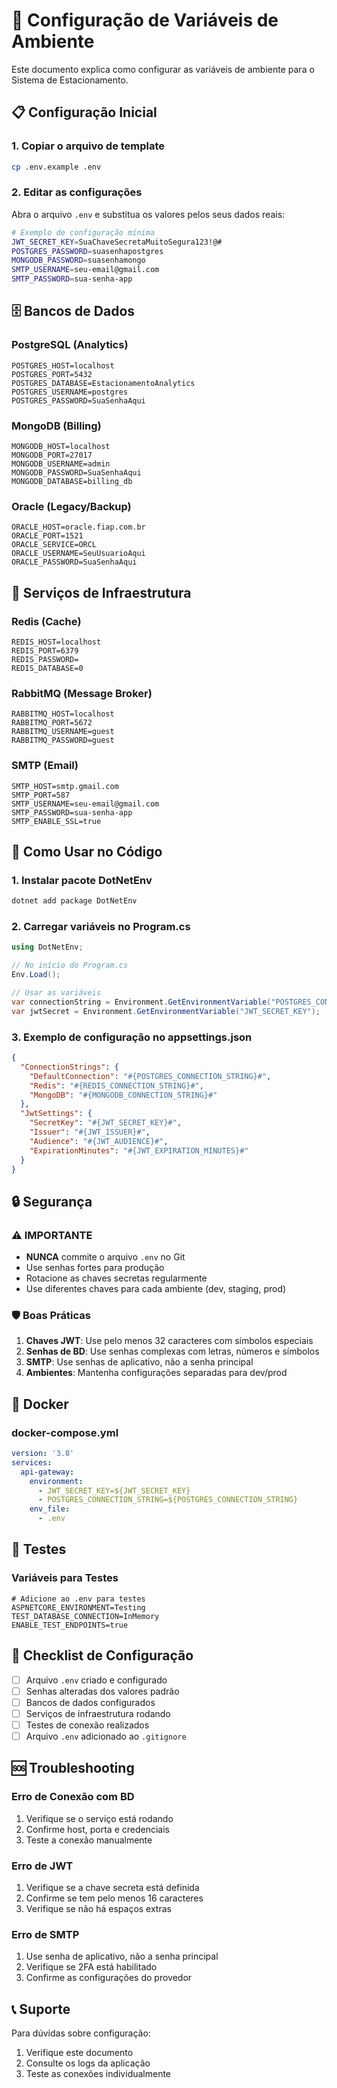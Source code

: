 # 🔐 Configuração de Variáveis de Ambiente

Este documento explica como configurar as variáveis de ambiente para o Sistema de Estacionamento.

## 📋 Configuração Inicial

### 1. Copiar o arquivo de template
```bash
cp .env.example .env
```

### 2. Editar as configurações
Abra o arquivo `.env` e substitua os valores pelos seus dados reais:

```bash
# Exemplo de configuração mínima
JWT_SECRET_KEY=SuaChaveSecretaMuitoSegura123!@#
POSTGRES_PASSWORD=suasenhapostgres
MONGODB_PASSWORD=suasenhamongo
SMTP_USERNAME=seu-email@gmail.com
SMTP_PASSWORD=sua-senha-app
```

## 🗄️ Bancos de Dados

### PostgreSQL (Analytics)
```env
POSTGRES_HOST=localhost
POSTGRES_PORT=5432
POSTGRES_DATABASE=EstacionamentoAnalytics
POSTGRES_USERNAME=postgres
POSTGRES_PASSWORD=SuaSenhaAqui
```

### MongoDB (Billing)
```env
MONGODB_HOST=localhost
MONGODB_PORT=27017
MONGODB_USERNAME=admin
MONGODB_PASSWORD=SuaSenhaAqui
MONGODB_DATABASE=billing_db
```

### Oracle (Legacy/Backup)
```env
ORACLE_HOST=oracle.fiap.com.br
ORACLE_PORT=1521
ORACLE_SERVICE=ORCL
ORACLE_USERNAME=SeuUsuarioAqui
ORACLE_PASSWORD=SuaSenhaAqui
```

## 🔧 Serviços de Infraestrutura

### Redis (Cache)
```env
REDIS_HOST=localhost
REDIS_PORT=6379
REDIS_PASSWORD=
REDIS_DATABASE=0
```

### RabbitMQ (Message Broker)
```env
RABBITMQ_HOST=localhost
RABBITMQ_PORT=5672
RABBITMQ_USERNAME=guest
RABBITMQ_PASSWORD=guest
```

### SMTP (Email)
```env
SMTP_HOST=smtp.gmail.com
SMTP_PORT=587
SMTP_USERNAME=seu-email@gmail.com
SMTP_PASSWORD=sua-senha-app
SMTP_ENABLE_SSL=true
```

## 🚀 Como Usar no Código

### 1. Instalar pacote DotNetEnv
```bash
dotnet add package DotNetEnv
```

### 2. Carregar variáveis no Program.cs
```csharp
using DotNetEnv;

// No início do Program.cs
Env.Load();

// Usar as variáveis
var connectionString = Environment.GetEnvironmentVariable("POSTGRES_CONNECTION_STRING");
var jwtSecret = Environment.GetEnvironmentVariable("JWT_SECRET_KEY");
```

### 3. Exemplo de configuração no appsettings.json
```json
{
  "ConnectionStrings": {
    "DefaultConnection": "#{POSTGRES_CONNECTION_STRING}#",
    "Redis": "#{REDIS_CONNECTION_STRING}#",
    "MongoDB": "#{MONGODB_CONNECTION_STRING}#"
  },
  "JwtSettings": {
    "SecretKey": "#{JWT_SECRET_KEY}#",
    "Issuer": "#{JWT_ISSUER}#",
    "Audience": "#{JWT_AUDIENCE}#",
    "ExpirationMinutes": "#{JWT_EXPIRATION_MINUTES}#"
  }
}
```

## 🔒 Segurança

### ⚠️ IMPORTANTE
- **NUNCA** commite o arquivo `.env` no Git
- Use senhas fortes para produção
- Rotacione as chaves secretas regularmente
- Use diferentes chaves para cada ambiente (dev, staging, prod)

### 🛡️ Boas Práticas
1. **Chaves JWT**: Use pelo menos 32 caracteres com símbolos especiais
2. **Senhas de BD**: Use senhas complexas com letras, números e símbolos
3. **SMTP**: Use senhas de aplicativo, não a senha principal
4. **Ambientes**: Mantenha configurações separadas para dev/prod

## 🐳 Docker

### docker-compose.yml
```yaml
version: '3.8'
services:
  api-gateway:
    environment:
      - JWT_SECRET_KEY=${JWT_SECRET_KEY}
      - POSTGRES_CONNECTION_STRING=${POSTGRES_CONNECTION_STRING}
    env_file:
      - .env
```

## 🧪 Testes

### Variáveis para Testes
```env
# Adicione ao .env para testes
ASPNETCORE_ENVIRONMENT=Testing
TEST_DATABASE_CONNECTION=InMemory
ENABLE_TEST_ENDPOINTS=true
```

## 📝 Checklist de Configuração

- [ ] Arquivo `.env` criado e configurado
- [ ] Senhas alteradas dos valores padrão
- [ ] Bancos de dados configurados
- [ ] Serviços de infraestrutura rodando
- [ ] Testes de conexão realizados
- [ ] Arquivo `.env` adicionado ao `.gitignore`

## 🆘 Troubleshooting

### Erro de Conexão com BD
1. Verifique se o serviço está rodando
2. Confirme host, porta e credenciais
3. Teste a conexão manualmente

### Erro de JWT
1. Verifique se a chave secreta está definida
2. Confirme se tem pelo menos 16 caracteres
3. Verifique se não há espaços extras

### Erro de SMTP
1. Use senha de aplicativo, não a senha principal
2. Verifique se 2FA está habilitado
3. Confirme as configurações do provedor

## 📞 Suporte

Para dúvidas sobre configuração:
1. Verifique este documento
2. Consulte os logs da aplicação
3. Teste as conexões individualmente